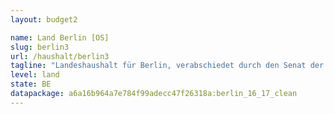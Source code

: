 ```yaml
---
layout: budget2

name: Land Berlin [OS]
slug: berlin3
url: /haushalt/berlin3
tagline: "Landeshaushalt für Berlin, verabschiedet durch den Senat der Stadt Berlin."
level: land
state: BE
datapackage: a6a16b964a7e784f99adecc47f26318a:berlin_16_17_clean
---
```



